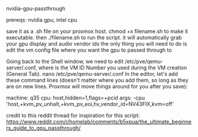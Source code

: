 nvidia-gpu-passthrough 

prereqs: nvidia gpu, intel cpu

save it as a .sh file on your proxmox host. chmod +x filename.sh to make it executable. then ./filename.sh to run the script. 
it will automatically grab your gpu display and audio vendor ids
the only thing you will need to do is edit the vm config file where you want the gpu to passed through to

Going back to the Shell window, we need to edit /etc/pve/qemu-server/<vmid>.conf, where <vmid> is the VM ID Number you used during the VM creation (General Tab).
nano /etc/pve/qemu-server/<vmid>.conf
In the editor, let's add these command lines (doesn't matter where you add them, so long as they are on new lines. Proxmox will move things around for you after you save):

machine: q35
cpu: host,hidden=1,flags=+pcid
args: -cpu 'host,+kvm_pv_unhalt,+kvm_pv_eoi,hv_vendor_id=NV43FIX,kvm=off'

credit to this reddit thread for inspiration for this script: https://www.reddit.com/r/homelab/comments/b5xpua/the_ultimate_beginners_guide_to_gpu_passthrough/
